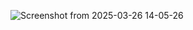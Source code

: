 ![Screenshot from 2025-03-26 14-05-26](https://github.com/user-attachments/assets/526f79df-dfe5-4fcd-9753-1d1756748bc2)
